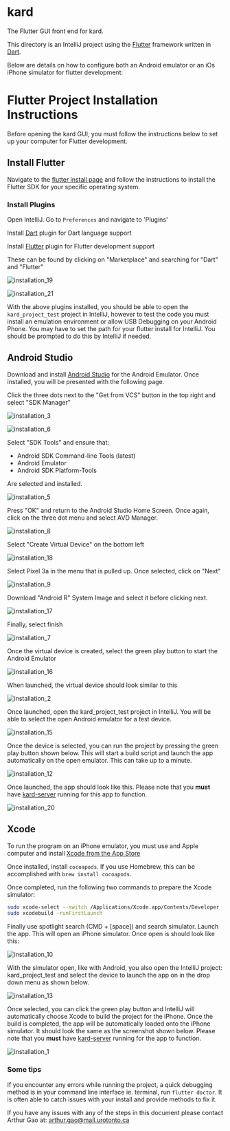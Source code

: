 # kard

The Flutter GUI front end for kard.

This directory is an IntelliJ project using the [Flutter](https://flutter.dev) framework written in [Dart](https://dart.dev). 

Below are details on how to configure both an Android emulator or an iOs iPhone simulator for flutter development:

# Flutter Project Installation Instructions

Before opening the kard GUI, you must follow the instructions below to set up your computer for Flutter development.

## Install Flutter

Navigate to the [flutter install page](https://flutter.dev/docs/get-started/install) and follow the instructions to install the Flutter SDK for your specific operating system.

### Install Plugins

Open IntelliJ. Go to `Preferences` and navigate to 'Plugins'

Install [Dart](https://plugins.jetbrains.com/plugin/6351-dart) plugin for Dart language support

Install [Flutter](https://plugins.jetbrains.com/plugin/9212-flutter) plugin for Flutter development support

These can be found by clicking on "Marketplace" and searching for "Dart" and "Flutter"

![installation_19](/Users/arthurgao/Documents/Presentation_Code/course-project-purplemongoose/kard/Installation_Instructions.assets/installation_19.png)

![installation_21](/Users/arthurgao/Documents/Presentation_Code/course-project-purplemongoose/kard/Installation_Instructions.assets/installation_21.png)

With the above plugins installed, you should be able to open the `kard_project_test` project in IntelliJ, however to test the code you must install an emulation environment or allow USB Debugging on your Android Phone. You may have to set the path for your flutter install for IntelliJ. You should be prompted to do this by IntelliJ if needed.

## Android Studio

Download and install [Android Studio](https://developer.android.com/studio) for the Android Emulator. Once installed, you will be presented with the following page.

Click the three dots next to the "Get from VCS" button in the top right and select "SDK Manager"

![installation_3](/Users/arthurgao/Documents/Presentation_Code/course-project-purplemongoose/kard/Installation_Instructions.assets/installation_3.png)

![installation_6](/Users/arthurgao/Documents/Presentation_Code/course-project-purplemongoose/kard/Installation_Instructions.assets/installation_6.png)

Select "SDK Tools" and ensure that:

- Android SDK Command-line Tools (latest)
- Android Emulator
- Android SDK Platform-Tools

Are selected and installed.

![installation_5](/Users/arthurgao/Documents/Presentation_Code/course-project-purplemongoose/kard/Installation_Instructions.assets/installation_5.png)

Press "OK" and return to the Android Studio Home Screen. Once again, click on the three dot menu and select AVD Manager.

![installation_8](/Users/arthurgao/Documents/Presentation_Code/course-project-purplemongoose/kard/Installation_Instructions.assets/installation_8.png)

Select "Create Virtual Device" on the bottom left

![installation_18](/Users/arthurgao/Documents/Presentation_Code/course-project-purplemongoose/kard/Installation_Instructions.assets/installation_18.png)

Select Pixel 3a in the menu that is pulled up. Once selected, click on "Next"

![installation_9](/Users/arthurgao/Documents/Presentation_Code/course-project-purplemongoose/kard/Installation_Instructions.assets/installation_9.png)

Download "Android R" System Image and select it before clicking next.

![installation_17](/Users/arthurgao/Documents/Presentation_Code/course-project-purplemongoose/kard/Installation_Instructions.assets/installation_17.png)

Finally, select finish

![installation_7](/Users/arthurgao/Documents/Presentation_Code/course-project-purplemongoose/kard/Installation_Instructions.assets/installation_7.png)

Once the virtual device is created, select the green play button to start the Android Emulator

![installation_16](/Users/arthurgao/Documents/Presentation_Code/course-project-purplemongoose/kard/Installation_Instructions.assets/installation_16.png)

When launched, the virtual device should look similar to this

![installation_2](/Users/arthurgao/Documents/Presentation_Code/course-project-purplemongoose/kard/Installation_Instructions.assets/installation_2.png)

Once launched, open the kard_project_test project in IntelliJ. You will be able to select the open Android emulator for a test device.

![installation_15](/Users/arthurgao/Documents/Presentation_Code/course-project-purplemongoose/kard/Installation_Instructions.assets/installation_15.png)

Once the device is selected, you can run the project by pressing the green play button shown below. This will start a build script and launch the app automatically on the open emulator. This can take up to a minute.

![installation_12](/Users/arthurgao/Documents/Presentation_Code/course-project-purplemongoose/kard/Installation_Instructions.assets/installation_12.png)

Once launched, the app should look like this. Please note that you **must** have [kard-server]() running for this app to function.

![installation_20](/Users/arthurgao/Documents/Presentation_Code/course-project-purplemongoose/kard/Installation_Instructions.assets/installation_20.png)

## Xcode

To run the program on an iPhone emulator, you must use and Apple computer and install [Xcode from the App Store](https://apps.apple.com/us/app/xcode/id497799835?mt=12) 

Once installed, install `cocoapods`. If you use Homebrew, this can be accomplished with `brew install cocoapods`.

Once completed, run the following two commands to prepare the Xcode simulator:

```bash
sudo xcode-select --switch /Applications/Xcode.app/Contents/Developer
sudo xcodebuild -runFirstLaunch
```

Finally use spotlight search (CMD + [space]) and search simulator. Launch the app. This will open an iPhone simulator. Once open is should look like this:

![installation_10](/Users/arthurgao/Documents/Presentation_Code/course-project-purplemongoose/kard/Installation_Instructions.assets/installation_10.png)

With the simulator open, like with Android, you also open the IntelliJ project: kard_project_test and select the device to launch the app on in the drop down menu as shown below.

![installation_13](/Users/arthurgao/Documents/Presentation_Code/course-project-purplemongoose/kard/Installation_Instructions.assets/installation_13.png)

Once selected, you can click the green play button and IntelliJ will automatically choose Xcode to build the project for the iPhone. Once the build is completed, the app will be automatically loaded onto the iPhone simulator. It should look the same as the screenshot shown below. Please note that you **must** have [kard-server]() running for the app to function.

![installation_1](/Users/arthurgao/Documents/Presentation_Code/course-project-purplemongoose/kard/Installation_Instructions.assets/installation_1.png)

### Some tips

If you encounter any errors while running the project, a quick debugging method is in your command line interface ie. terminal, run `flutter doctor`. It is often able to catch issues with your install and provide methods to fix it.

If you have any issues with any of the steps in this document please contact Arthur Gao at: arthur.gao@mail.urotonto.ca




